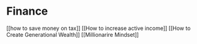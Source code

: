 # Finance
[[how to save money on tax]]
[[How to increase active income]]
[[How to Create Generational Wealth]]
[[Millionarire Mindset]]
